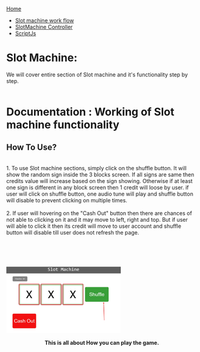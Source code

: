 [Home](../../README.md)
- [Slot machine work flow](Slotemachine-Work-Flow.md)
- [SlotMachine Controller](Slotmachine.md)
- [ScriptJs](scriptjs.md)



# Slot Machine: 
We will cover entire section of Slot machine and it's functionality step by step.
<br/><br/>
# Documentation : Working of Slot machine functionality

## How To Use?
<br/>
1. To use Slot machine sections, simply click on the shuffle button. It will show the random sign inside the 3 blocks screen. If all signs are same then credits value will increase based on the sign showing. Otherwise if at least one sign is different in any block screen then 1 credit will loose by user. if user will click on shuffle button, one audio tune will play and shuffle button will disable to prevent clicking on multiple times. 
<br/><br/>
2. If user will hovering on the "Cash Out" button then there are chances of not able to clicking on it and it may move to left, right and top. But if user will able to click it then its credit will move to user account and shuffle button will disable till user does not refresh the page.

<br/><br/><br/><br/>
<img src="./images/Screenshot_1.jpg" style="width:60%;align:center;">



__<p align="center">This is all about How you can play the game.</p>__

